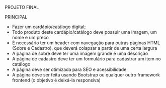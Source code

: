 PROJETO FINAL

PRINCIPAL 
- Fazer um cardápio/catálogo digital;
- Todo produto deste cardápio/catálogo deve possuir uma imagem, um nome e um preço  
- É necessário ter um header com navegação para outras páginas HTML (Sobre e Cadastro), que deverá colapsar a partir de uma certa largura 
- A página de sobre deve ter uma imagem grande e uma descrição 
- A página de cadastro deve ter um formulário para cadastrar um item no catálogo 
- A página deve ser otimizada para SEO e acessibilidade
- A página deve ser feita usando Bootstrap ou qualquer outro framework frontend (o objetivo é deixá-la responsiva) 


